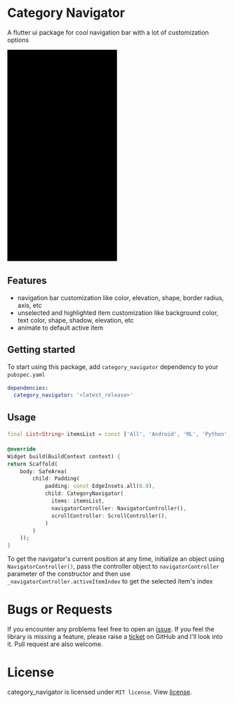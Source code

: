 # Category Navigator
A flutter ui package for cool navigation bar with a lot of customization options

<img src="https://github.com/AnonymousAliensX/category_navigator/blob/main/demo.gif?raw=true" width="250" height="481"/>

## Features
- navigation bar customization like color, elevation, shape, border radius, axis, etc
- unselected and highlighted item customization like background color, text color, shape, shadow, elevation, etc
- animate to default active item

## Getting started
To start using this package, add `category_navigator` dependency to your `pubspec.yaml`
```yaml
dependencies:
  category_navigator: '<latest_release>'
```

## Usage

```dart
final List<String> itemsList = const ['All', 'Android', 'ML', 'Python', 'Flutter', 'Text', 'iOS', 'Web', 'Windows'];

@override
Widget build(BuildContext context) {
return Scaffold(
    body: SafeArea(
        child: Padding(
            padding: const EdgeInsets.all(8.0),
            child: CategoryNavigator(
              items: itemsList,
              navigatorController: NavigatorController(),
              scrollController: ScrollController(),
            )
        )
    ));
}
```
To get the navigator's current position at any time, initialize an object using `NavigatorController()`, pass the controller object to `navigatorController` parameter of the constructor and then use `_navigatorController.activeItemIndex` to get the selected item's index

# Bugs or Requests  

If you encounter any problems feel free to open an [issue](https://github.com/AnonymousAliensX/category_navigator/issues/new?template=bug_report.md). If you feel the library is missing a feature, please raise a [ticket](https://github.com/AnonymousAliensX/category_navigator/issues/new?template=feature_request.md) on GitHub and I'll look into it. Pull request are also welcome.   


# License  
category_navigator is licensed under `MIT license`. View [license](https://github.com/AnonymousAliensX/category_navigator/blob/main/LICENSE).